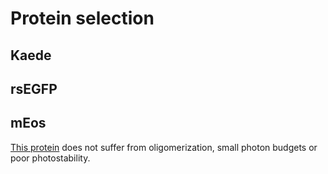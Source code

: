 # Protein selection
## Kaede

## rsEGFP

## mEos
[This protein](https://www.nature.com/articles/nmeth.1296) does not suffer from oligomerization, small photon budgets or poor photostability. 

